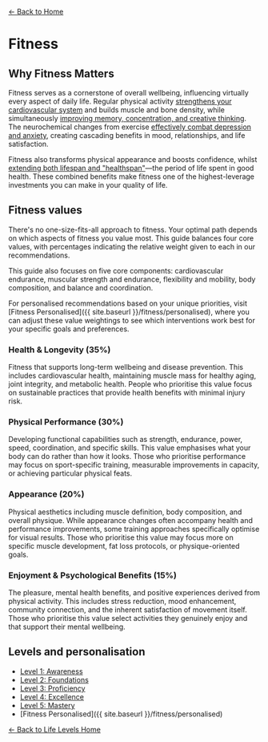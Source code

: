 [← Back to Home](../)
# Fitness
## Why Fitness Matters

Fitness serves as a cornerstone of overall wellbeing, influencing virtually every aspect of daily life. Regular physical activity [strengthens your cardiovascular system](https://www.health.harvard.edu/staying-healthy/the-secret-to-better-health-exercise) and builds muscle and bone density, while simultaneously [improving memory, concentration, and creative thinking](https://bjsm.bmj.com/content/52/3/154). The neurochemical changes from exercise [effectively combat depression and anxiety](https://jamanetwork.com/journals/jamapsychiatry/article-abstract/2720689), creating cascading benefits in mood, relationships, and life satisfaction.

Fitness also transforms physical appearance and boosts confidence, whilst [extending both lifespan and "healthspan"](https://www.thelancet.com/journals/lancet/article/PIIS0140-6736(12)61031-9/fulltext)—the period of life spent in good health. These combined benefits make fitness one of the highest-leverage investments you can make in your quality of life.

## Fitness values
There's no one-size-fits-all approach to fitness. Your optimal path depends on which aspects of fitness you value most. This guide balances four core values, with percentages indicating the relative weight given to each in our recommendations.

This guide also focuses on five core components: cardiovascular endurance, muscular strength and endurance, flexibility and mobility, body composition, and balance and coordination.

For personalised recommendations based on your unique priorities, visit [Fitness Personalised]({{ site.baseurl }}/fitness/personalised), where you can adjust these value weightings to see which interventions work best for your specific goals and preferences.

### Health & Longevity (35%)
Fitness that supports long-term wellbeing and disease prevention. This includes cardiovascular health, maintaining muscle mass for healthy aging, joint integrity, and metabolic health. People who prioritise this value focus on sustainable practices that provide health benefits with minimal injury risk.

### Physical Performance (30%)
Developing functional capabilities such as strength, endurance, power, speed, coordination, and specific skills. This value emphasises what your body can do rather than how it looks. Those who prioritise performance may focus on sport-specific training, measurable improvements in capacity, or achieving particular physical feats.

### Appearance (20%)
Physical aesthetics including muscle definition, body composition, and overall physique. While appearance changes often accompany health and performance improvements, some training approaches specifically optimise for visual results. Those who prioritise this value may focus more on specific muscle development, fat loss protocols, or physique-oriented goals.

### Enjoyment & Psychological Benefits (15%)
The pleasure, mental health benefits, and positive experiences derived from physical activity. This includes stress reduction, mood enhancement, community connection, and the inherent satisfaction of movement itself. Those who prioritise this value select activities they genuinely enjoy and that support their mental wellbeing.

## Levels and personalisation
- [Level 1: Awareness](level-1)
- [Level 2: Foundations](level-2)
- [Level 3: Proficiency](level-3)
- [Level 4: Excellence](level-4)
- [Level 5: Mastery](level-5)
- [Fitness Personalised]({{ site.baseurl }}/fitness/personalised)

[← Back to Life Levels Home](../)
